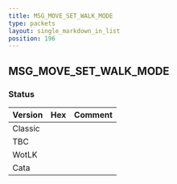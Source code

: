 ```yaml
---
title: MSG_MOVE_SET_WALK_MODE
type: packets
layout: single_markdown_in_list
position: 196
---
```


## MSG_MOVE_SET_WALK_MODE

### Status

Version | Hex | Comment
---------- | ---------- | ---------- 
Classic |  |  
TBC |  |  
WotLK |  |  
Cata |  |  
